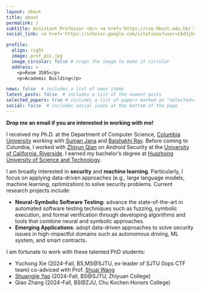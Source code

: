 ```yaml
---
layout: about
title: about
permalink: /
subtitle: Assistant Professor <br> <a href='https://cse.hkust.edu.hk/'>Department of Computer Science and Engineering</a> <br> <a href='https://hkust.edu.hk/'>Hong Kong University of Science and Technology</a> <br> <a href='mailto:dongdong@cse.ust.hk'>dongdong@cse.ust.hk</a>
social_link: <a href='https://scholar.google.com/citations?user=CAd3jhcAAAAJ&hl=en'>Google Scholar</a>, <a href='https://github.com/Dongdongshe'>GitHub</a>, <a href='https://twitter.com/Dongdongshe'>Twitter</a> 

profile:
  align: right
  image: prof_pic.jpg
  image_circular: false # crops the image to make it circular
  address: >
    <p>Room 3505</p>
    <p>Academic Building</p>

news: false  # includes a list of news items
latest_posts: false  # includes a list of the newest posts
selected_papers: true # includes a list of papers marked as "selected={true}"
social: false  # includes social icons at the bottom of the page
---
```

**Drop me an email if you are interested in working with me!**

I received my Ph.D. at the Department of Computer Science, <a href="https://www.columbia.edu/">Columbia University</a> working with <a href="https://www.cs.columbia.edu/~suman/">Suman Jana</a> and <a href="https://www.rayb.info/">Baishakhi Ray</a>. Before coming to Columbia, I worked with <a href="https://www.cs.ucr.edu/~zhiyunq/">Zhiyun Qian</a> on Android Security at the <a href="https://www.ucr.edu/">University of California, Riverside</a>. I earned my bachelor’s degree at <a href="http://english.hust.edu.cn/">Huazhong University of Science and Technology</a>. 

I am broadly interested in **security** and **machine learning**. Particularly, I focus on applying data-driven approaches (e.g., large language models, machine learning, optimization) to solve security problems. Current research projects include:

* **Neural-Symbolic Software Testing:** advance the state-of-the-art in automated software testing techniques such as fuzzing, symbolic execution, and formal verification through developing algorithms and tools that combine neural and symbolic approaches.
* **Emerging Applications**: adopt data-driven approaches to solve security issues in high-impactful domains such as autonomous driving, ML system, and smart contracts.

I am fortunate to work with these talented PhD students: 
* Yuchong Xie (2024-Fall, BS,MS@SJTU, ex-leader of SJTU 0ops CTF team) co-adviced with Prof. <a href="https://www.cse.ust.hk/~shuaiw/">Shuai Wang</a>
* <a href="https://sjyao.net/">Shuangjie Yao</a> (2024-Fall, BS@SJTU, Zhiyuan College)
* Qiao Zhang (2024-Fall, BS@ZJU, Chu Kochen Honors College)
